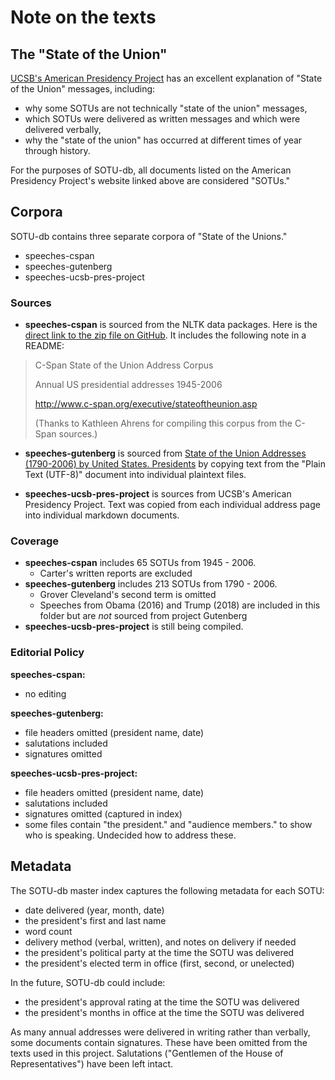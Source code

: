 # Note on the texts

## The "State of the Union"
[UCSB's American Presidency Project](https://www.presidency.ucsb.edu/documents/presidential-documents-archive-guidebook/annual-messages-congress-the-state-the-union) has an excellent explanation of "State of the Union" messages, including:
- why some SOTUs are not technically "state of the union" messages,
- which SOTUs were delivered as written messages and which were delivered verbally,
- why the "state of the union" has occurred at different times of year through history.

For the purposes of SOTU-db, all documents listed on the American Presidency Project's website linked above are considered "SOTUs."

## Corpora
SOTU-db contains three separate corpora of "State of the Unions."
- speeches-cspan
- speeches-gutenberg
- speeches-ucsb-pres-project

### Sources
 - **speeches-cspan** is sourced from the NLTK data packages. Here is the [direct link to the zip file on GitHub](https://github.com/nltk/nltk_data/blob/gh-pages/packages/corpora/state_union.zip). It includes the following note in a README:
> C-Span State of the Union Address Corpus
>
> Annual US presidential addresses 1945-2006
>
> http://www.c-span.org/executive/stateoftheunion.asp
>
> (Thanks to Kathleen Ahrens for compiling this corpus from
the C-Span sources.)

- **speeches-gutenberg** is sourced from [State of the Union Addresses (1790-2006) by United States. Presidents](http://www.gutenberg.org/ebooks/5050) by copying text from the "Plain Text (UTF-8)" document into individual plaintext files.

- **speeches-ucsb-pres-project** is sources from UCSB's American Presidency Project. Text was copied from each individual address page into individual markdown documents.

### Coverage
- **speeches-cspan** includes 65 SOTUs from 1945 - 2006.
  - Carter's written reports are excluded
- **speeches-gutenberg** includes 213 SOTUs from 1790 - 2006.
  - Grover Cleveland's second term is omitted
  - Speeches from Obama (2016) and Trump (2018) are included in this folder but are *not* sourced from project Gutenberg
- **speeches-ucsb-pres-project** is still being compiled.

### Editorial Policy
**speeches-cspan:**
- no editing

**speeches-gutenberg:**
- file headers omitted (president name, date)
- salutations included
- signatures omitted

**speeches-ucsb-pres-project:**
- file headers omitted (president name, date)
- salutations included
- signatures omitted (captured in index)
- some files contain "the president." and "audience members." to show who is speaking. Undecided how to address these.

## Metadata
The SOTU-db master index captures the following metadata for each SOTU:
- date delivered (year, month, date)
- the president's first and last name
- word count
- delivery method (verbal, written), and notes on delivery if needed
- the president's political party at the time the SOTU was delivered
- the president's elected term in office (first, second, or unelected)

In the future, SOTU-db could include:
- the president's approval rating at the time the SOTU was delivered
- the president's months in office at the time the SOTU was delivered

As many annual addresses were delivered in writing rather than verbally, some documents contain signatures. These have been omitted from the texts used in this project. Salutations ("Gentlemen of the House of Representatives") have been left intact.
